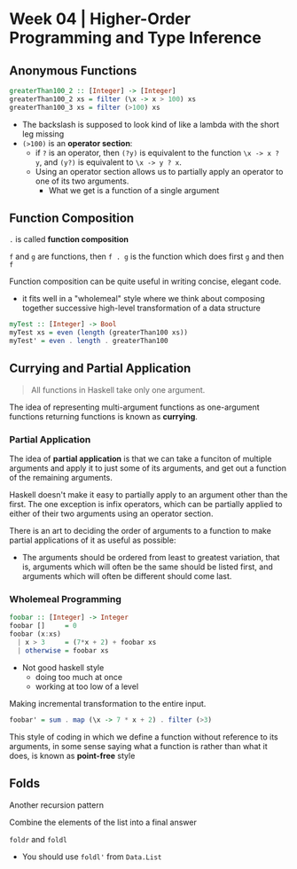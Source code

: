 # Week 04 | Higher-Order Programming and Type Inference

## Anonymous Functions

```haskell
greaterThan100_2 :: [Integer] -> [Integer]
greaterThan100_2 xs = filter (\x -> x > 100) xs
greaterThan100_3 xs = filter (>100) xs
```
- The backslash is supposed to look kind of like a lambda with the short leg missing
- `(>100)` is an **operator section**: 
  - if `?` is an operator, then `(?y)` is equivalent to the function `\x -> x ? y`, and `(y?)` is equivalent to `\x -> y ? x`. 
  - Using an operator section allows us to partially apply an operator to one of its two arguments.
    - What we get is a function of a single argument


## Function Composition

`.` is called **function composition**

`f` and `g` are functions, then `f . g` is the function which does first `g` and then `f`

Function composition can be quite useful in writing concise, elegant code. 
- it fits well in a "wholemeal" style where we think about composing together successive high-level transformation of a data structure

```haskell
myTest :: [Integer] -> Bool
myTest xs = even (length (greaterThan100 xs))
myTest' = even . length . greaterThan100
```

## Currying and Partial Application

> All functions in Haskell take only one argument. 

The idea of representing multi-argument functions as one-argument functions returning functions is known as **currying**.


### Partial Application

The idea of **partial application** is that we can take a funciton of multiple arguments and apply it to just some of its arguments, and get out a function of the remaining arguments. 

Haskell doesn't make it easy to partially apply to an argument other than the first.
The one exception is infix operators, which can be partially applied to either of their two arguments using an operator section. 

There is an art to deciding the order of arguments to a function to make partial applications of it as useful as possible:
- The arguments should be ordered from least to greatest variation, that is, arguments which will often be the same should be listed first, and arguments which will often be different should come last. 

### Wholemeal Programming

```haskell
foobar :: [Integer] -> Integer
foobar []     = 0
foobar (x:xs)
  | x > 3     = (7*x + 2) + foobar xs
  | otherwise = foobar xs
```
- Not good haskell style
  - doing too much at once
  - working at too low of a level

Making incremental transformation to the entire input.

```haskell
foobar' = sum . map (\x -> 7 * x + 2) . filter (>3)
```

This style of coding in which we define a function without reference to its arguments, in some sense saying what a function is rather than what it does, is known as **point-free** style

## Folds

Another recursion pattern

Combine the elements of the list into a final answer

`foldr` and `foldl`
- You should use `foldl'` from `Data.List`